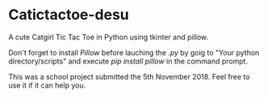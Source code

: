 # Catictactoe-desu
A cute Catgirl Tic Tac Toe in Python using tkinter and pillow.

Don't forget to install *Pillow* before lauching the *.py* by goig to "Your python directory/scripts" and execute *pip install pillow* in the command prompt.

This was a school project submitted the 5th November 2018. Feel free to use it if it can help you.
